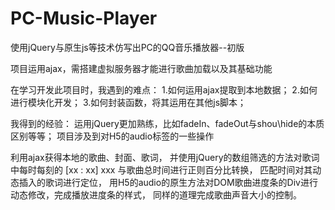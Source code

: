 # PC-Music-Player
使用jQuery与原生js等技术仿写出PC的QQ音乐播放器--初版

项目运用ajax，需搭建虚拟服务器才能进行歌曲加载以及其基础功能

在学习开发此项目时，我遇到的难点：
1.如何运用ajax提取到本地数据；
2.如何进行模块化开发；
3.如何封装函数，将其运用在其他js脚本；

我得到的经验：
运用jQuery更加熟练，比如fadeIn、fadeOut与shou\hide的本质区别等等；
项目涉及到对H5的audio标签的一些操作

利用ajax获得本地的歌曲、封面、歌词，
并使用jQuery的数组筛选的方法对歌词中每时每刻的 [xx : xx] xxx 与歌曲总时间进行正则百分比转换，
匹配时间对其动态插入的歌词进行定位，
用H5的audio的原生方法对DOM歌曲进度条的Div进行动态修改，完成播放进度条的样式，
同样的道理完成歌曲声音大小的控制。
